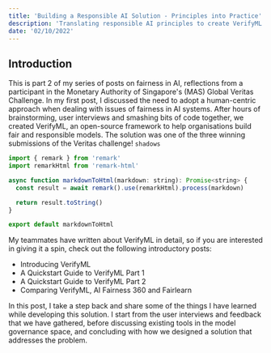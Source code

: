 ```yaml
---
title: 'Building a Responsible AI Solution - Principles into Practice'
description: 'Translating responsible AI principles to create VerifyML. User feedback, design decisions and architecture choices in creating our responsible AI solution.'
date: '02/10/2022'
---
```


## Introduction

This is part 2 of my series of posts on fairness in AI, reflections from a participant in the Monetary Authority of Singapore's (MAS) Global Veritas Challenge. In my first post, I discussed the need to adopt a human-centric approach when dealing with issues of fairness in AI systems. After hours of brainstorming, user interviews and smashing bits of code together, we created VerifyML, an open-source framework to help organisations build fair and responsible models. The solution was one of the three winning submissions of the Veritas challenge! `shadows`

```javascript
import { remark } from 'remark'
import remarkHtml from 'remark-html'

async function markdownToHtml(markdown: string): Promise<string> {
  const result = await remark().use(remarkHtml).process(markdown)

  return result.toString()
}

export default markdownToHtml
```

My teammates have written about VerifyML in detail, so if you are interested in giving it a spin, check out the following introductory posts:

- Introducing VerifyML
- A Quickstart Guide to VerifyML Part 1
- A Quickstart Guide to VerifyML Part 2
- Comparing VerifyML, AI Fairness 360 and Fairlearn

In this post, I take a step back and share some of the things I have learned while developing this solution. I start from the user interviews and feedback that we have gathered, before discussing existing tools in the model governance space, and concluding with how we designed a solution that addresses the problem.
